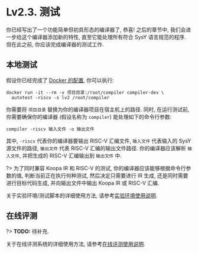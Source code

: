 # Lv2.3. 测试

你已经写出了一个功能简单但初具形态的编译器了, 恭喜! 之后的章节中, 我们会进一步给这个编译器添加新的特性, 直至它能处理所有符合 SysY 语言规范的程序. 但在此之前, 你应该完成编译器的测试工作.

## 本地测试

假设你已经完成了 [Docker 的配置](/lv0-env-config/docker), 你可以执行:

```
docker run -it --rm -v 项目目录:/root/compiler compiler-dev \
  autotest -riscv -s lv2 /root/compiler
```

你需要将 `项目目录` 替换为你的编译器项目在宿主机上的路径. 同时, 在运行测试前, 你需要确保你的编译器 (假设名称为 `compiler`) 能处理如下的命令行参数:

```
compiler -riscv 输入文件 -o 输出文件
```

其中, `-riscv` 代表你的编译器要输出 RISC-V 汇编文件, `输入文件` 代表输入的 SysY 源文件的路径, `输出文件` 代表 RISC-V 汇编的输出文件路径. 你的编译器应该解析 `输入文件`, 并把生成的 RISC-V 汇编输出到 `输出文件` 中.

?> 为了同时兼容 Koopa IR 和 RISC-V 的测试, 你的编译器应该能够根据命令行参数的值, 判断当前正在执行何种测试, 然后决定只需要进行 IR 生成, 还是同时需要进行目标代码生成, 并向输出文件中输出 Koopa IR 或 RISC-V 汇编.

关于实验环境/测试脚本的详细使用方法, 请参考[实验环境使用说明](/misc-app-ref/environment).

## 在线评测

?> **TODO:** 待补充.

关于在线评测系统的详细使用方法, 请参考[在线评测使用说明](/misc-app-ref/oj).

